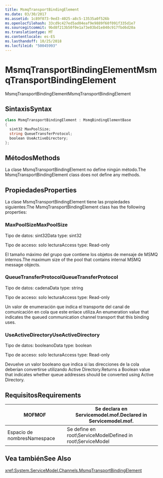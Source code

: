 ```yaml
---
title: MsmqTransportBindingElement
ms.date: 03/30/2017
ms.assetid: 1c89f073-9ed3-4025-a8c5-13535a0f526b
ms.openlocfilehash: 33cd9c427ed5ad04eaf9e9889f60f091f335d1e7
ms.sourcegitcommit: 9bd8f213b50f0e1a73e03bd1e840c917fbd6d20a
ms.translationtype: MT
ms.contentlocale: es-ES
ms.lasthandoff: 10/25/2018
ms.locfileid: "50045993"
---
```

# <a name="msmqtransportbindingelement"></a><span data-ttu-id="76b92-102">MsmqTransportBindingElement</span><span class="sxs-lookup"><span data-stu-id="76b92-102">MsmqTransportBindingElement</span></span>
<span data-ttu-id="76b92-103">MsmqTransportBindingElement</span><span class="sxs-lookup"><span data-stu-id="76b92-103">MsmqTransportBindingElement</span></span>  
  
## <a name="syntax"></a><span data-ttu-id="76b92-104">Sintaxis</span><span class="sxs-lookup"><span data-stu-id="76b92-104">Syntax</span></span>  
  
```csharp
class MsmqTransportBindingElement : MsmqBindingElementBase  
{  
  sint32 MaxPoolSize;  
  string QueueTransferProtocol;  
  boolean UseActiveDirectory;  
};  
```  
  
## <a name="methods"></a><span data-ttu-id="76b92-105">Métodos</span><span class="sxs-lookup"><span data-stu-id="76b92-105">Methods</span></span>  
 <span data-ttu-id="76b92-106">La clase MsmqTransportBindingElement no define ningún método.</span><span class="sxs-lookup"><span data-stu-id="76b92-106">The MsmqTransportBindingElement class does not define any methods.</span></span>  
  
## <a name="properties"></a><span data-ttu-id="76b92-107">Propiedades</span><span class="sxs-lookup"><span data-stu-id="76b92-107">Properties</span></span>  
 <span data-ttu-id="76b92-108">La clase MsmqTransportBindingElement tiene las propiedades siguientes:</span><span class="sxs-lookup"><span data-stu-id="76b92-108">The MsmqTransportBindingElement class has the following properties:</span></span>  
  
### <a name="maxpoolsize"></a><span data-ttu-id="76b92-109">MaxPoolSize</span><span class="sxs-lookup"><span data-stu-id="76b92-109">MaxPoolSize</span></span>  
 <span data-ttu-id="76b92-110">Tipo de datos: sint32</span><span class="sxs-lookup"><span data-stu-id="76b92-110">Data type: sint32</span></span>  
  
 <span data-ttu-id="76b92-111">Tipo de acceso: solo lectura</span><span class="sxs-lookup"><span data-stu-id="76b92-111">Access type: Read-only</span></span>  
  
 <span data-ttu-id="76b92-112">El tamaño máximo del grupo que contiene los objetos de mensaje de MSMQ internos.</span><span class="sxs-lookup"><span data-stu-id="76b92-112">The maximum size of the pool that contains internal MSMQ message objects.</span></span>  
  
### <a name="queuetransferprotocol"></a><span data-ttu-id="76b92-113">QueueTransferProtocol</span><span class="sxs-lookup"><span data-stu-id="76b92-113">QueueTransferProtocol</span></span>  
 <span data-ttu-id="76b92-114">Tipo de datos: cadena</span><span class="sxs-lookup"><span data-stu-id="76b92-114">Data type: string</span></span>  
  
 <span data-ttu-id="76b92-115">Tipo de acceso: solo lectura</span><span class="sxs-lookup"><span data-stu-id="76b92-115">Access type: Read-only</span></span>  
  
 <span data-ttu-id="76b92-116">Un valor de enumeración que indica el transporte del canal de comunicación en cola que este enlace utiliza.</span><span class="sxs-lookup"><span data-stu-id="76b92-116">An enumeration value that indicates the queued communication channel transport that this binding uses.</span></span>  
  
### <a name="useactivedirectory"></a><span data-ttu-id="76b92-117">UseActiveDirectory</span><span class="sxs-lookup"><span data-stu-id="76b92-117">UseActiveDirectory</span></span>  
 <span data-ttu-id="76b92-118">Tipo de datos: booleano</span><span class="sxs-lookup"><span data-stu-id="76b92-118">Data type: boolean</span></span>  
  
 <span data-ttu-id="76b92-119">Tipo de acceso: solo lectura</span><span class="sxs-lookup"><span data-stu-id="76b92-119">Access type: Read-only</span></span>  
  
 <span data-ttu-id="76b92-120">Devuelve un valor booleano que indica si las direcciones de la cola deberían convertirse utilizando Active Directory.</span><span class="sxs-lookup"><span data-stu-id="76b92-120">Returns a Boolean value that indicates whether queue addresses should be converted using Active Directory.</span></span>  
  
## <a name="requirements"></a><span data-ttu-id="76b92-121">Requisitos</span><span class="sxs-lookup"><span data-stu-id="76b92-121">Requirements</span></span>  
  
|<span data-ttu-id="76b92-122">MOF</span><span class="sxs-lookup"><span data-stu-id="76b92-122">MOF</span></span>|<span data-ttu-id="76b92-123">Se declara en Servicemodel.mof.</span><span class="sxs-lookup"><span data-stu-id="76b92-123">Declared in Servicemodel.mof.</span></span>|  
|---------|-----------------------------------|  
|<span data-ttu-id="76b92-124">Espacio de nombres</span><span class="sxs-lookup"><span data-stu-id="76b92-124">Namespace</span></span>|<span data-ttu-id="76b92-125">Se define en root\ServiceModel</span><span class="sxs-lookup"><span data-stu-id="76b92-125">Defined in root\ServiceModel</span></span>|  
  
## <a name="see-also"></a><span data-ttu-id="76b92-126">Vea también</span><span class="sxs-lookup"><span data-stu-id="76b92-126">See Also</span></span>  
 <xref:System.ServiceModel.Channels.MsmqTransportBindingElement>

